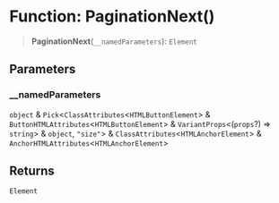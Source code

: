 # Function: PaginationNext()

> **PaginationNext**(`__namedParameters`): `Element`

## Parameters

### \_\_namedParameters

`object` & `Pick`\<`ClassAttributes`\<`HTMLButtonElement`\> & `ButtonHTMLAttributes`\<`HTMLButtonElement`\> & `VariantProps`\<(`props`?) => `string`\> & `object`, `"size"`\> & `ClassAttributes`\<`HTMLAnchorElement`\> & `AnchorHTMLAttributes`\<`HTMLAnchorElement`\>

## Returns

`Element`
